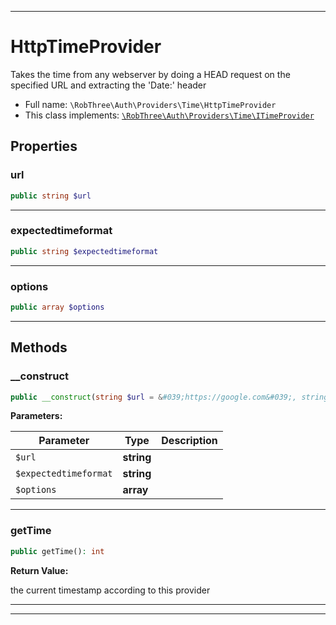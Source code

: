 ***

# HttpTimeProvider

Takes the time from any webserver by doing a HEAD request on the specified URL and extracting the 'Date:' header



* Full name: `\RobThree\Auth\Providers\Time\HttpTimeProvider`
* This class implements:
[`\RobThree\Auth\Providers\Time\ITimeProvider`](./ITimeProvider.md)



## Properties


### url



```php
public string $url
```






***

### expectedtimeformat



```php
public string $expectedtimeformat
```






***

### options



```php
public array $options
```






***

## Methods


### __construct



```php
public __construct(string $url = &#039;https://google.com&#039;, string $expectedtimeformat = &#039;D, d M Y H:i:s O+&#039;, array $options = null): mixed
```








**Parameters:**

| Parameter | Type | Description |
|-----------|------|-------------|
| `$url` | **string** |  |
| `$expectedtimeformat` | **string** |  |
| `$options` | **array** |  |




***

### getTime



```php
public getTime(): int
```









**Return Value:**

the current timestamp according to this provider



***


***

